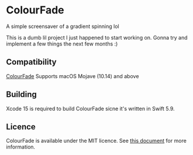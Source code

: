 # ColourFade
A simple screensaver of a gradient spinning lol

This is a dumb lil project I just happened to start working on. Gonna try and implement a few things the next few months :)


## Compatibility
[ColourFade](https://github.com/Hecetor/ColourFade/releases/tag/0.0.1) Supports macOS Mojave (10.14) and above


## Building
Xcode 15 is required to build ColourFade sicne it's written in Swift 5.9.

## Licence
ColourFade is available under the MIT licence. See [this document](https://github.com/Hecetor/ColourFade/blob/main/LICENSE) for more information.
